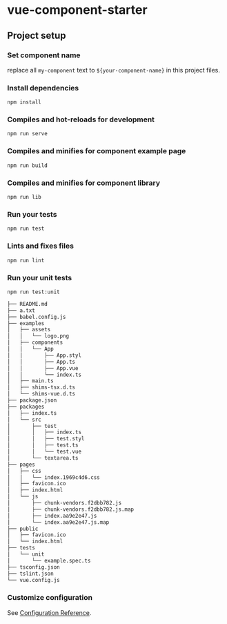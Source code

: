# vue-component-starter

## Project setup

### Set component name

replace all `my-component` text to `${your-component-name}` in this project files.

### Install dependencies

```
npm install
```

### Compiles and hot-reloads for development

```
npm run serve
```

### Compiles and minifies for component example page

```
npm run build
```

### Compiles and minifies for component library

```
npm run lib
```

### Run your tests

```
npm run test
```

### Lints and fixes files

```
npm run lint
```

### Run your unit tests

```
npm run test:unit
```

```txt
├── README.md
├── a.txt
├── babel.config.js
├── examples
│   ├── assets
│   │   └── logo.png
│   ├── components
│   │   └── App
│   │       ├── App.styl
│   │       ├── App.ts
│   │       ├── App.vue
│   │       └── index.ts
│   ├── main.ts
│   ├── shims-tsx.d.ts
│   └── shims-vue.d.ts
├── package.json
├── packages
│   ├── index.ts
│   └── src
│       ├── test
│       │   ├── index.ts
│       │   ├── test.styl
│       │   ├── test.ts
│       │   └── test.vue
│       └── textarea.ts
├── pages
│   ├── css
│   │   └── index.1969c4d6.css
│   ├── favicon.ico
│   ├── index.html
│   └── js
│       ├── chunk-vendors.f2dbb782.js
│       ├── chunk-vendors.f2dbb782.js.map
│       ├── index.aa9e2e47.js
│       └── index.aa9e2e47.js.map
├── public
│   ├── favicon.ico
│   └── index.html
├── tests
│   └── unit
│       └── example.spec.ts
├── tsconfig.json
├── tslint.json
└── vue.config.js

```

### Customize configuration

See [Configuration Reference](https://cli.vuejs.org/config/).
